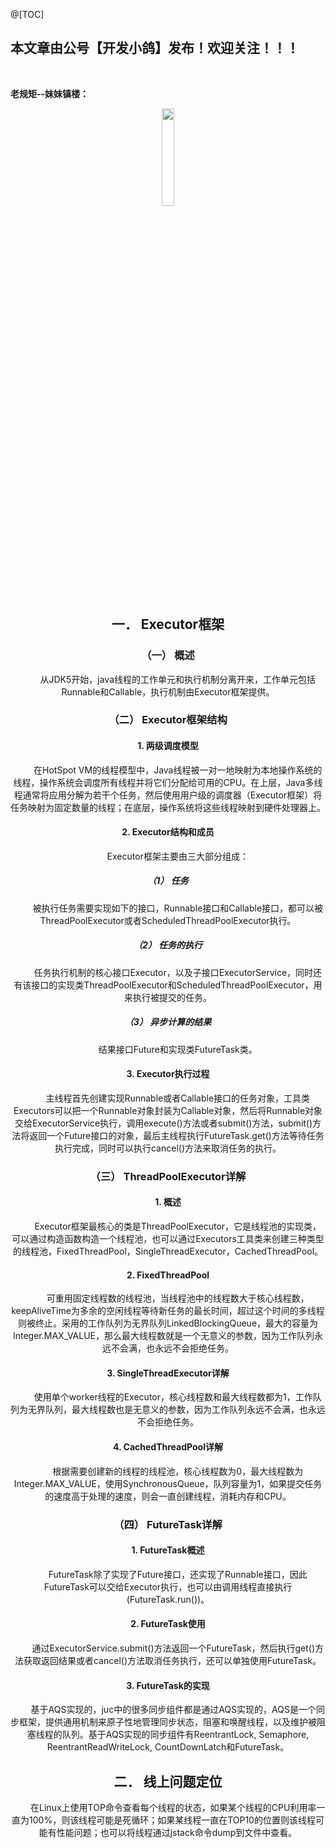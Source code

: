 ﻿@[TOC]
## 本文章由公号【开发小鸽】发布！欢迎关注！！！
<br>

**老规矩--妹妹镇楼：**
<center>
<img src="https://img-blog.csdnimg.cn/20200721223424816.JPG"   width="20%">

## 一．	Executor框架
### （一）	概述
&nbsp;  &nbsp;  &nbsp;  &nbsp; 从JDK5开始，java线程的工作单元和执行机制分离开来，工作单元包括Runnable和Callable，执行机制由Executor框架提供。
<br>


### （二）	Executor框架结构
#### 1.	两级调度模型
&nbsp;  &nbsp;  &nbsp;  &nbsp; 在HotSpot VM的线程模型中，Java线程被一对一地映射为本地操作系统的线程，操作系统会调度所有线程并将它们分配给可用的CPU。在上层，Java多线程通常将应用分解为若干个任务，然后使用用户级的调度器（Executor框架）将任务映射为固定数量的线程；在底层，操作系统将这些线程映射到硬件处理器上。
<br>


#### 2.	Executor结构和成员
&nbsp;  &nbsp;  &nbsp;  &nbsp; Executor框架主要由三大部分组成：
##### （1）	任务
&nbsp;  &nbsp;  &nbsp;  &nbsp; 被执行任务需要实现如下的接口，Runnable接口和Callable接口，都可以被ThreadPoolExecutor或者ScheduledThreadPoolExecutor执行。
<br>


##### （2）	任务的执行
&nbsp;  &nbsp;  &nbsp;  &nbsp; 任务执行机制的核心接口Executor，以及子接口ExecutorService，同时还有该接口的实现类ThreadPoolExecutor和ScheduledThreadPoolExecutor，用来执行被提交的任务。
<br>


##### （3）	异步计算的结果
&nbsp;  &nbsp;  &nbsp;  &nbsp; 结果接口Future和实现类FutureTask类。
<br>


#### 3.	Executor执行过程
&nbsp;  &nbsp;  &nbsp;  &nbsp; 主线程首先创建实现Runnable或者Callable接口的任务对象，工具类Executors可以把一个Runnable对象封装为Callable对象，然后将Runnable对象交给ExecutorService执行，调用execute()方法或者submit()方法，submit()方法将返回一个Future接口的对象，最后主线程执行FutureTask.get()方法等待任务执行完成，同时可以执行cancel()方法来取消任务的执行。
<br>


### （三）	ThreadPoolExecutor详解
#### 1.	概述
&nbsp;  &nbsp;  &nbsp;  &nbsp; Executor框架最核心的类是ThreadPoolExecutor，它是线程池的实现类，可以通过构造函数构造一个线程池，也可以通过Executors工具类来创建三种类型的线程池，FixedThreadPool，SingleThreadExecutor，CachedThreadPool。
<br>


#### 2.	FixedThreadPool
&nbsp;  &nbsp;  &nbsp;  &nbsp; 可重用固定线程数的线程池，当线程池中的线程数大于核心线程数，keepAliveTime为多余的空闲线程等待新任务的最长时间，超过这个时间的多线程则被终止。采用的工作队列为无界队列LinkedBlockingQueue，最大的容量为Integer.MAX_VALUE，那么最大线程数就是一个无意义的参数，因为工作队列永远不会满，也永远不会拒绝任务。
<br>


#### 3.	SingleThreadExecutor详解
&nbsp;  &nbsp;  &nbsp;  &nbsp; 使用单个worker线程的Executor，核心线程数和最大线程数都为1，工作队列为无界队列，最大线程数也是无意义的参数，因为工作队列永远不会满，也永远不会拒绝任务。
<br>


#### 4.	CachedThreadPool详解
&nbsp;  &nbsp;  &nbsp;  &nbsp; 根据需要创建新的线程的线程池，核心线程数为0，最大线程数为Integer.MAX_VALUE，使用SynchronousQueue，队列容量为1，如果提交任务的速度高于处理的速度，则会一直创建线程，消耗内存和CPU。
<br>


### （四）	FutureTask详解
#### 1.	FutureTask概述
&nbsp;  &nbsp;  &nbsp;  &nbsp; FutureTask除了实现了Future接口，还实现了Runnable接口，因此FutureTask可以交给Executor执行，也可以由调用线程直接执行(FutureTask.run())。
<br>


#### 2.	FutureTask使用
&nbsp;  &nbsp;  &nbsp;  &nbsp; 通过ExecutorService.submit()方法返回一个FutureTask，然后执行get()方法获取返回结果或者cancel()方法取消任务执行，还可以单独使用FutureTask。
<br>


#### 3.	FutureTask的实现
&nbsp;  &nbsp;  &nbsp;  &nbsp; 基于AQS实现的，juc中的很多同步组件都是通过AQS实现的，AQS是一个同步框架，提供通用机制来原子性地管理同步状态，阻塞和唤醒线程，以及维护被阻塞线程的队列。基于AQS实现的同步组件有ReentrantLock, Semaphore, ReentrantReadWriteLock, CountDownLatch和FutureTask。
<br>



## 二．	线上问题定位
&nbsp;  &nbsp;  &nbsp;  &nbsp; 在Linux上使用TOP命令查看每个线程的状态，如果某个线程的CPU利用率一直为100%，则该线程可能是死循环；如果某线程一直在TOP10的位置则该线程可能有性能问题；也可以将线程通过jstack命令dump到文件中查看。

